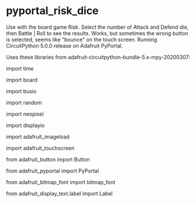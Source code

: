 # pyportal_risk_dice
Use with the board game Risk.
Select the number of Attack and Defend die, then Battle | Roll to see the results.
Works, but sometimes the wrong button is selected, seems like "bounce" on the touch screen.
Running CircuitPython 5.0.0 release on Adafruit PyPortal.

Uses these libraries from adafruit-circuitpython-bundle-5.x-mpy-20200307:

import time

import board

import busio

import random

import neopixel

import displayio

import adafruit_imageload

import adafruit_touchscreen

from adafruit_button import Button

from adafruit_pyportal import PyPortal

from adafruit_bitmap_font import bitmap_font

from adafruit_display_text.label import Label
